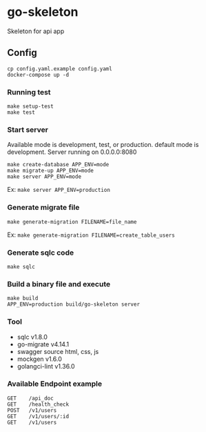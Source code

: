 # go-skeleton
Skeleton for api app

## Config
```shell
cp config.yaml.example config.yaml
docker-compose up -d
```

### Running test
```shell
make setup-test
make test
```

### Start server
Available mode is development, test, or production. default mode is development.
Server running on 0.0.0.0:8080
```shell
make create-database APP_ENV=mode
make migrate-up APP_ENV=mode
make server APP_ENV=mode
```
Ex: `make server APP_ENV=production`

### Generate migrate file
```shell
make generate-migration FILENAME=file_name
```
Ex: `make generate-migration FILENAME=create_table_users`

### Generate sqlc code
```shell
make sqlc
```

### Build a binary file and execute
```shell
make build
APP_ENV=production build/go-skeleton server
```

### Tool
- sqlc v1.8.0
- go-migrate v4.14.1
- swagger source html, css, js
- mockgen v1.6.0
- golangci-lint v1.36.0

### Available Endpoint example
```shell
GET    /api_doc
GET    /health_check
POST   /v1/users
GET    /v1/users/:id
GET    /v1/users
```
